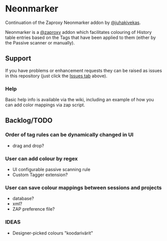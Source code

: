 # Neonmarker

Continuation of the Zaproxy Neonmarker addon by [@juhakivekas](https://github.com/juhakivekas).

Neonmarker is a [@zaproxy](https://github.com/zaproxy/) addon which facilitates colouring of History table entries based on the Tags that have been applied to them (either by the Passive scanner or manually).

## Support

If you have problems or enhancement requests they can be raised as issues in this repository (just click the [Issues tab](https://github.com/kingthorin/neonmarker/issues) above).

### Help

Basic help info is available via the wiki, including an example of how you can add color mappings via zap script.

## Backlog/TODO

### Order of tag rules can be dynamically changed in UI
- drag and drop?

### User can add colour by regex
- UI configurable passive scanning rule
- Custom Tagger extension?

### User can save colour mappings between sessions and projects
- database?
- xml?
- ZAP preference file?

### IDEAS
- Designer-picked colours "koodarivärit"
